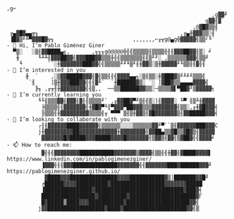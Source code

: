                                                                         ,g⌐
                                                                     ,g▓▓╝
                                                                   g▓▓╢▓`
                                                               ,@▓█▓▒▒╢
     ╔▄▓█▓▄▄╦╖                                             ,╔▄╫▓▓▓▒▒░╢`
     ▐█▓▒╜╨▀▓▓▓█▓╦╖                         ,,,,,,,⌐╓╥g@▄g╬▓▓▓▓▓╣▒▒┘╙`      - 👋 Hi, I’m Pablo Giménez Giner
      ▀▒░   ░▒╢▓▓████▄╗,       ,╖╖╖g@@@@@╬╢╣▒▒▒▒▒╢▒▒▒▒╢╣╢▓▓▓██▓▓╢▒░ ╛
       ╫      ╙╨╨╢▓▓▓██▓▓╣▓▓▓███▓▓▒▒▒╫╢╣▒▒▒▒▒▒▒╢╣▒╜╜░ ,▒▒▒▒▒▒▓▓▓╣▒▒╝
        ╙        ``░╫▓▓▓▓▓▓▓███▓▓╣╣▒▒▒▒▒╜╜╙▒╜╢╫▓▓▒░▒╫▓▓▓▓▓╜╙▒▒╢╢▓╢╢        - 👀 I’m interested in you
          ╫  `    ,░▒▓▓█████▓▓▓╢▓╣▒▒╢╢╣▓▓▓▓▄▄╖░▒╢▒▒░╫▓███▓▒╜╜╝╜▒▒▒╢
           `╢     ]▒╫▓▓▓███▓▓╣╣╢▓╨`  `╫██████▓▒░ `░ ]▓██▓▒▒▄▄▄▄▓▓▓▓╣
             ╠╖ ,╓╥╢╫▓▓▓▓▓▓▓▓╣╢▒,,  ──▒▒██████▓▓▒▒░─▒▒▒▒▓▌▀██▓╜▒▓▓▓▓▓╕       - 🌱 I’m currently learning you
              ╙╙╢▒▒▒▓▓╢▓▓▓╢▓╢╢▒▒▒▒╜` ,╓▓▓██▓▀╜▒╢╣▒░]╢▓▓▓▓░ ╙▀`╢▒╨╫▓▓▓▓
               ╞▒▒▒▒╢╢▓▓▓▓▓▓▓╣╫▓█▓▀╙║▀▓▓▓▀██▓▓▓▒▒▒▓▓▓▓▓▓▓▓╣▒▒░,╓╫▓█▓▓▓╡
               ╟▒▒▒╢╫▓▓▓▓▓▓▓▓▓▒▒▒▒╣╥ ▀▀▀ ▒╢▒╫▓▓▒╢▓█▓▓▓▓▓▓▓▒╢▓▓█████▓▓▓╡       - 💞️ I’m looking to collaborate with you
              ┌║╢▓▓▓▓▓▓████▓▓▓▓▓▓╣▒▒▒▒▒▒░░░░▒▒▒▒▒▒▓▓╜▀``▒╢▓▓▓▓▓▓███▓▓▓C
              j╫▓▓▓▓▓▓▓▓▓██▓▓▓▓▓▓▓▓▓▓▓▓╫▓▓▓▓▓▓▓▓╣▓▓██▄▒▒▓█▒▒▓█▓▒╢▓▓▓▓▓
               ▓▓▓▓▓▓▓█▓█████▓▓▓█████▓▓▓▓█▓▓▓▓▓▓▓╢▒▓▓▒╢▓▓╣▒▓██▓╣╣▓▓▓▓╛         - 📫 How to reach me:
               ▓╣╢╣▓▓▓▓▓▓▓▓███████████▓▓▓▓▓▓▓▒▓▓▓▓╣▒▒╢╣╫▓▓╢▓████▓▓▓▓▌    https://www.linkedin.com/in/pablogimenezginer/
               ▐▓▓▓╣╢╢▓▓▓██████████████▓▓▓▓▓▓▓╣╢▓▓▓▓▓▓▓███▓██████▓▓▓╝  https://pablogimenezginer.github.io/
                ▓████▓▓▓███████████████▓▓▓▓███████████▓▒]███████▓▓█╝
               ╒██████▓▓▓▓██████████▓█████████████████▓▓▓▓▓▓▓█████
               ▐███████████████▓████████████████████████████▓███▓╡
               █████████████████▓█████████▓█████████████████████▓Γ
               █▓█████▒████▓▓▓███████████▓████████████████████▓▓╣
              j▓▓██████████████████▓████▓████████████████████▓▓╣▒
